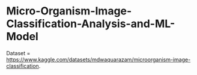 # Micro-Organism-Image-Classification-Analysis-and-ML-Model
Dataset = https://www.kaggle.com/datasets/mdwaquarazam/microorganism-image-classification.
